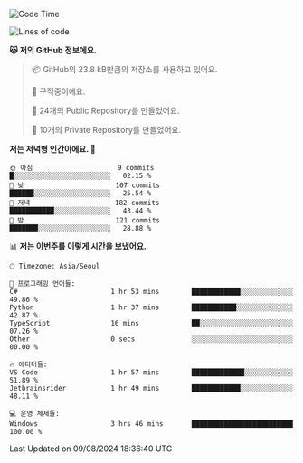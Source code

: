   <!--START_SECTION:waka-->
![Code Time](http://img.shields.io/badge/Code%20Time-748%20hrs%204%20mins-blue)

![Lines of code](https://img.shields.io/badge/%EC%A0%80%EB%8A%94%20%EC%97%AC%ED%83%9C%EA%B9%8C%EC%A7%80%20-400.0%20thousand%20%EC%A4%84%EC%9D%98%20%EC%BD%94%EB%93%9C%EB%A5%BC%20%EC%9E%91%EC%84%B1%ED%96%88%EC%96%B4%EC%9A%94.-blue)

**🐱 저의 GitHub 정보에요.** 

> 📦 GitHub의 23.8 kB만큼의 저장소를 사용하고 있어요. 
 > 
> 💼 구직중이에요.
 > 
> 📜 24개의 Public Repository를 만들었어요. 
 > 
> 🔑 10개의 Private Repository를 만들었어요. 
 > 
**저는 저녁형 인간이에요. 🦉** 

```text
🌞 아침                     9 commits           █░░░░░░░░░░░░░░░░░░░░░░░░   02.15 % 
🌆 낮　                     107 commits         ██████░░░░░░░░░░░░░░░░░░░   25.54 % 
🌃 저녁                     182 commits         ███████████░░░░░░░░░░░░░░   43.44 % 
🌙 밤　                     121 commits         ███████░░░░░░░░░░░░░░░░░░   28.88 % 
```


📊 **저는 이번주를 이렇게 시간을 보냈어요.** 

```text
🕑︎ Timezone: Asia/Seoul

💬 프로그래밍 언어들: 
C#                       1 hr 53 mins        ████████████░░░░░░░░░░░░░   49.86 % 
Python                   1 hr 37 mins        ███████████░░░░░░░░░░░░░░   42.87 % 
TypeScript               16 mins             ██░░░░░░░░░░░░░░░░░░░░░░░   07.26 % 
Other                    0 secs              ░░░░░░░░░░░░░░░░░░░░░░░░░   00.00 % 

🔥 에디터들: 
VS Code                  1 hr 57 mins        █████████████░░░░░░░░░░░░   51.89 % 
Jetbrainsrider           1 hr 49 mins        ████████████░░░░░░░░░░░░░   48.11 % 

💻 운영 체제들: 
Windows                  3 hrs 46 mins       █████████████████████████   100.00 % 
```


 Last Updated on 09/08/2024 18:36:40 UTC
<!--END_SECTION:waka-->
